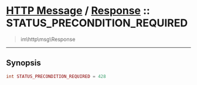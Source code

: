 # [HTTP Message](http.md) / [Response](http-Response.md) :: STATUS_PRECONDITION_REQUIRED
 > im\http\msg\Response
____

## Synopsis
```php
int STATUS_PRECONDITION_REQUIRED = 428
```
